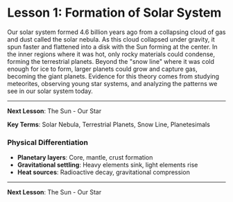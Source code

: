 # Lesson 1: Formation of Solar System

Our solar system formed 4.6 billion years ago from a collapsing cloud of gas and dust called the solar nebula. As this cloud collapsed under gravity, it spun faster and flattened into a disk with the Sun forming at the center. In the inner regions where it was hot, only rocky materials could condense, forming the terrestrial planets. Beyond the "snow line" where it was cold enough for ice to form, larger planets could grow and capture gas, becoming the giant planets. Evidence for this theory comes from studying meteorites, observing young star systems, and analyzing the patterns we see in our solar system today.

---

**Next Lesson**: The Sun - Our Star

**Key Terms**: Solar Nebula, Terrestrial Planets, Snow Line, Planetesimals

### Physical Differentiation
- **Planetary layers**: Core, mantle, crust formation
- **Gravitational settling**: Heavy elements sink, light elements rise
- **Heat sources**: Radioactive decay, gravitational compression

---

**Next Lesson**: The Sun - Our Star
